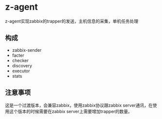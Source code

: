 # z-agent
z-agent实现zabbix的trapper的发送，主机信息的采集，单机任务处理

## 构成
 - zabbix-sender
 - facter
 - checker
 - discovery
 - executor
 - stats
 
## 注意事项
 这是一个过渡版本，会兼容zabbix，使用zabbix协议跟zabbix server通讯，在使用这个版本的时候需要在zabbix server上需要增加trapper的数量。
